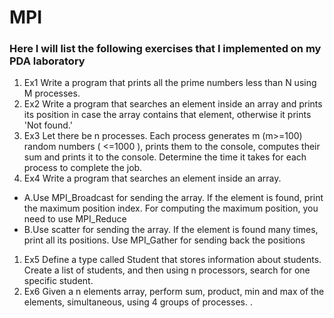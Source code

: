 # MPI
### Here I will list the following exercises that I implemented on my PDA laboratory
1. Ex1 Write a program that prints all the prime numbers less than N using M processes.
1. Ex2 Write a program that searches an element inside an array and prints its position in case the array contains that element, otherwise it prints 'Not found.'
1. Ex3 Let there be n processes. Each process generates m (m>=100) random numbers ( <=1000 ), prints them to the console, computes their sum and prints it to the console. Determine the time it takes for each process to complete the job.
1. Ex4 Write a program that searches an element inside an array. 
  - A.Use MPI_Broadcast for sending the array. If the element is found, print the maximum
position index. For computing the maximum position, you need to use MPI_Reduce
  - B.Use scatter for sending the array. If the element is found many times, print all its positions.
Use MPI_Gather for sending back the positions
1. Ex5 Define a type called Student that stores information about students. Create a list of students, and
then using n processors, search for one specific student.
1. Ex6 Given a n elements array, perform sum, product, min and max of the elements, simultaneous, using 4 groups of processes.
.
